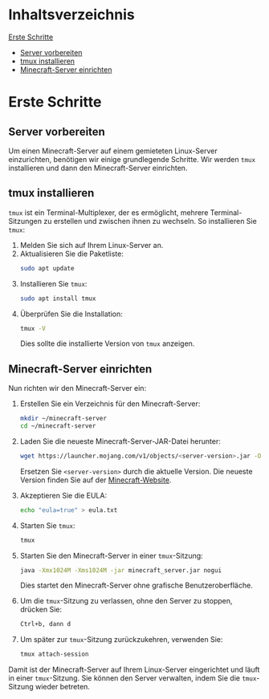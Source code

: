 # Inhaltsverzeichnis
[Erste Schritte](#erste-schritte)
- [Server vorbereiten](#server-vorbereiten)
- [tmux installieren](#tmux-installieren)
- [Minecraft-Server einrichten](#minecraft-server-einrichten)

# Erste Schritte

## Server vorbereiten
Um einen Minecraft-Server auf einem gemieteten Linux-Server einzurichten, benötigen wir einige grundlegende Schritte. Wir werden `tmux` installieren und dann den Minecraft-Server einrichten.

## tmux installieren
`tmux` ist ein Terminal-Multiplexer, der es ermöglicht, mehrere Terminal-Sitzungen zu erstellen und zwischen ihnen zu wechseln. So installieren Sie `tmux`:

1. Melden Sie sich auf Ihrem Linux-Server an.
2. Aktualisieren Sie die Paketliste:
    ```sh
    sudo apt update
    ```
3. Installieren Sie `tmux`:
    ```sh
    sudo apt install tmux
    ```
4. Überprüfen Sie die Installation:
    ```sh
    tmux -V
    ```
   Dies sollte die installierte Version von `tmux` anzeigen.

## Minecraft-Server einrichten
Nun richten wir den Minecraft-Server ein:

1. Erstellen Sie ein Verzeichnis für den Minecraft-Server:
    ```sh
    mkdir ~/minecraft-server
    cd ~/minecraft-server
    ```
2. Laden Sie die neueste Minecraft-Server-JAR-Datei herunter:
    ```sh
    wget https://launcher.mojang.com/v1/objects/<server-version>.jar -O minecraft_server.jar
    ```
    Ersetzen Sie `<server-version>` durch die aktuelle Version. Die neueste Version finden Sie auf der [Minecraft-Website](https://www.minecraft.net/en-us/download/server).

3. Akzeptieren Sie die EULA:
    ```sh
    echo "eula=true" > eula.txt
    ```
4. Starten Sie `tmux`:
    ```sh
    tmux
    ```
5. Starten Sie den Minecraft-Server in einer `tmux`-Sitzung:
    ```sh
    java -Xmx1024M -Xms1024M -jar minecraft_server.jar nogui
    ```
    Dies startet den Minecraft-Server ohne grafische Benutzeroberfläche.

6. Um die `tmux`-Sitzung zu verlassen, ohne den Server zu stoppen, drücken Sie:
    ```sh
    Ctrl+b, dann d
    ```
7. Um später zur `tmux`-Sitzung zurückzukehren, verwenden Sie:
    ```sh
    tmux attach-session
    ```

Damit ist der Minecraft-Server auf Ihrem Linux-Server eingerichtet und läuft in einer `tmux`-Sitzung. Sie können den Server verwalten, indem Sie die `tmux`-Sitzung wieder betreten.
